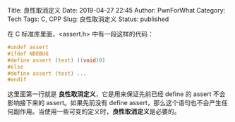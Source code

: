 Title: 良性取消定义
Date: 2019-04-27 22:45
Author: PwnForWhat
Category: Tech
Tags: C, CPP
Slug: 良性取消定义
Status: published

在 C 标准库里面，\<assert.h\> 中有一段这样的代码：

``` c
#undef assert
#ifdef NDEBUG
#define assert (test) ((void)0)
#else
#define assert (test) ...
#endif
```

这里面第一行就是 **良性取消定义**，它是用来保证先前已经 define 的 assert 不会影响接下来的 assert。如果先前没有 define assert，那么这个语句也不会产生任何副作用。当使用一些可变的定义时，**良性取消定义**是必要的。